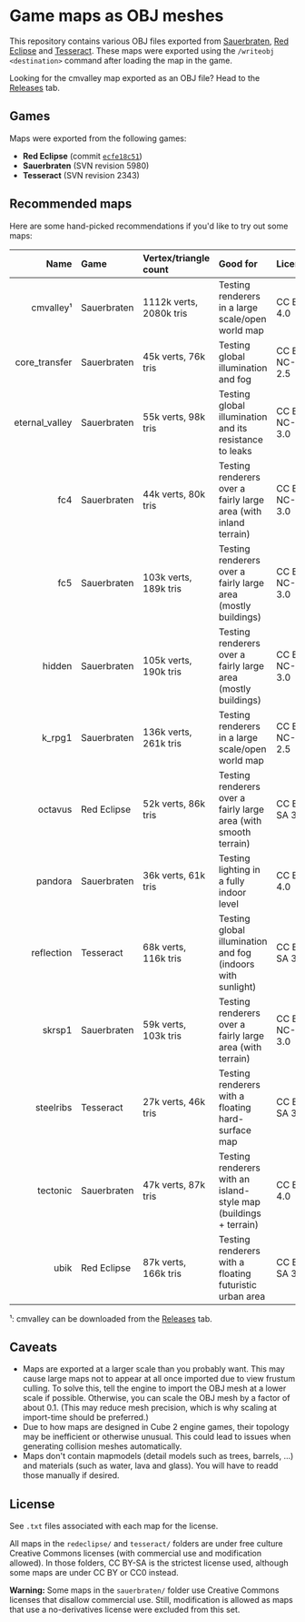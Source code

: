 # Game maps as OBJ meshes

This repository contains various OBJ files exported from
[Sauerbraten](https://sauerbraten.org), [Red Eclipse](https://www.redeclipse.net)
and [Tesseract](https://tesseract.gg). These maps were exported using the
`/writeobj <destination>` command after loading the map in the game.

Looking for the cmvalley map exported as an OBJ file? Head to the
[Releases](https://github.com/Calinou/game-maps-obj/releases/latest) tab.

## Games

Maps were exported from the following games:

- **Red Eclipse** (commit [`ecfe18c51`](https://github.com/redeclipse/maps/commit/ecfe18c51ffa192ca127920170ea7f33b99c2dd2))
- **Sauerbraten** (SVN revision 5980)
- **Tesseract** (SVN revision 2343)

## Recommended maps

Here are some hand-picked recommendations if you'd like to try out some maps:

|            Name | Game        | Vertex/triangle count   | Good for                                                         | License         |
|----------------:|:------------|:------------------------|:-----------------------------------------------------------------|:----------------|
|       cmvalley¹ | Sauerbraten | 1112k verts, 2080k tris | Testing renderers in a large scale/open world map                | CC BY 4.0       |
|   core_transfer | Sauerbraten | 45k verts, 76k tris     | Testing global illumination and fog                              | CC BY-NC-SA 2.5 |
|  eternal_valley | Sauerbraten | 55k verts, 98k tris     | Testing global illumination and its resistance to leaks          | CC BY-NC-SA 3.0 |
|             fc4 | Sauerbraten | 44k verts, 80k tris     | Testing renderers over a fairly large area (with inland terrain) | CC BY-NC-SA 3.0 |
|             fc5 | Sauerbraten | 103k verts, 189k tris   | Testing renderers over a fairly large area (mostly buildings)    | CC BY-NC-SA 3.0 |
|          hidden | Sauerbraten | 105k verts, 190k tris   | Testing renderers over a fairly large area (mostly buildings)    | CC BY-NC-SA 3.0 |
|          k_rpg1 | Sauerbraten | 136k verts, 261k tris   | Testing renderers in a large scale/open world map                | CC BY-NC-SA 2.5 |
|         octavus | Red Eclipse | 52k verts, 86k tris     | Testing renderers over a fairly large area (with smooth terrain) | CC BY-SA 3.0    |
|         pandora | Sauerbraten | 36k verts, 61k tris     | Testing lighting in a fully indoor level                         | CC BY 4.0       |
|      reflection | Tesseract   | 68k verts, 116k tris    | Testing global illumination and fog (indoors with sunlight)      | CC BY-SA 3.0    |
|          skrsp1 | Sauerbraten | 59k verts, 103k tris    | Testing renderers over a fairly large area (with terrain)        | CC BY-NC-SA 3.0 |
|       steelribs | Tesseract   | 27k verts, 46k tris     | Testing renderers with a floating hard-surface map               | CC BY-SA 3.0    |
|        tectonic | Sauerbraten | 47k verts, 87k tris     | Testing renderers with an island-style map (buildings + terrain) | CC BY 4.0       |
|            ubik | Red Eclipse | 87k verts, 166k tris    | Testing renderers with a floating futuristic urban area          | CC BY-SA 3.0    |

¹: cmvalley can be downloaded from the [Releases](https://github.com/Calinou/game-maps-obj/releases/latest) tab.

## Caveats

- Maps are exported at a larger scale than you probably want.
  This may cause large maps not to appear at all once imported due to
  view frustum culling. To solve this, tell the engine to import the OBJ mesh
  at a lower scale if possible. Otherwise, you can scale the OBJ mesh by a
  factor of about 0.1. (This may reduce mesh precision, which is why scaling
  at import-time should be preferred.)
- Due to how maps are designed in Cube 2 engine games, their topology may be
  inefficient or otherwise unusual. This could lead to issues when generating
  collision meshes automatically.
- Maps don't contain mapmodels (detail models such as trees, barrels, …) and
  materials (such as water, lava and glass). You will have to readd those
  manually if desired.

## License

See `.txt` files associated with each map for the license.

All maps in the `redeclipse/` and `tesseract/` folders are under free culture
Creative Commons licenses (with commercial use and modification allowed).
In those folders, CC BY-SA is the strictest license used, although some maps
are under CC BY or CC0 instead.

**Warning:** Some maps in the `sauerbraten/` folder use Creative Commons licenses
that disallow commercial use. Still, modification is allowed as maps that use a
no-derivatives license were excluded from this set.
